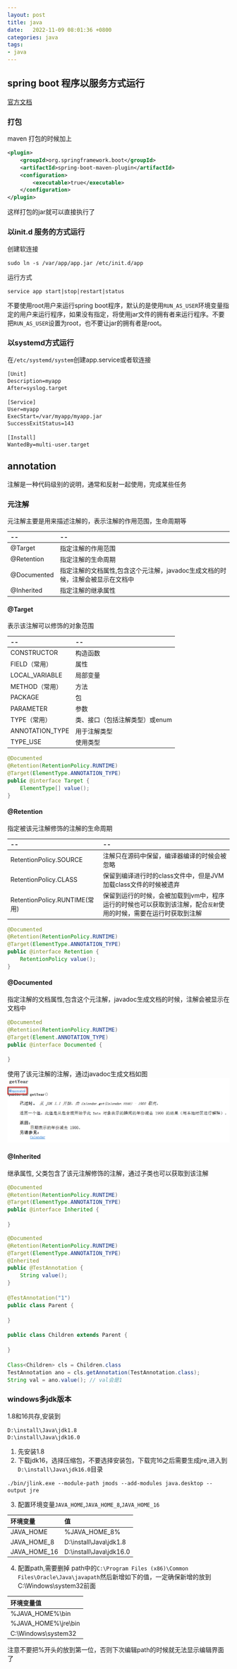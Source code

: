 ```yaml
---
layout: post
title: java
date:   2022-11-09 08:01:36 +0800
categories: java
tags:
- java
---
```


## spring boot 程序以服务方式运行

[官方文档](https://docs.spring.io/spring-boot/docs/current/reference/html/deployment.html#deployment.installing)

### 打包
maven 打包的时候加上

```xml
<plugin>
    <groupId>org.springframework.boot</groupId>
    <artifactId>spring-boot-maven-plugin</artifactId>
    <configuration>
        <executable>true</executable>
    </configuration>
</plugin>
```

这样打包的jar就可以直接执行了

### 以init.d 服务的方式运行

创建软连接

```shell
sudo ln -s /var/app/app.jar /etc/init.d/app
```
运行方式

```shell
service app start|stop|restart|status
```

不要使用root用户来运行spring boot程序，默认的是使用`RUN_AS_USER`环境变量指定的用户来运行程序，如果没有指定，将使用jar文件的拥有者来运行程序。不要把`RUN_AS_USER`设置为root，也不要让jar的拥有者是root。

### 以systemd方式运行

在`/etc/systemd/system`创建app.service或者软连接

```shell
[Unit]
Description=myapp
After=syslog.target

[Service]
User=myapp
ExecStart=/var/myapp/myapp.jar
SuccessExitStatus=143

[Install]
WantedBy=multi-user.target
```

## annotation

注解是一种代码级别的说明，通常和反射一起使用，完成某些任务

### 元注解

元注解主要是用来描述注解的，表示注解的作用范围，生命周期等

|--|--|
|:-|:-|
|@Target|指定注解的作用范围|
|@Retention|指定注解的生命周期|
|@Documented|指定注解的文档属性,包含这个元注解，javadoc生成文档的时候，注解会被显示在文档中|
|@Inherited| 指定注解的继承属性|

#### @Target

表示该注解可以修饰的对象范围

|--|--|
|:--|:--|
|CONSTRUCTOR| 构造函数|
|FIELD（常用）|属性|
|LOCAL_VARIABLE|局部变量|
|METHOD（常用）|方法|
|PACKAGE|包|
|PARAMETER|参数|
|TYPE（常用）|类、接口（包括注解类型）或enum|
|ANNOTATION_TYPE|用于注解类型|
|TYPE_USE|使用类型|


```java
@Documented
@Retention(RetentionPolicy.RUNTIME)
@Target(ElementType.ANNOTATION_TYPE)
public @interface Target {
    ElementType[] value();
}
```

#### @Retention

指定被该元注解修饰的注解的生命周期

|--|--|
|:--|:--|
|RetentionPolicy.SOURCE| 注解只在源码中保留，编译器编译的时候会被忽略|
|RetentionPolicy.CLASS|保留到编译进行时的class文件中，但是JVM加载class文件的时候被遗弃|
|RetentionPolicy.RUNTIME(常用)|保留到运行的时候，会被加载到jvm中，程序运行的时候也可以获取到该注解，配合`反射`使用的时候，需要在运行时获取到注解|

```java
@Documented
@Retention(RetentionPolicy.RUNTIME)
@Target(ElementType.ANNOTATION_TYPE)
public @interface Retention {
    RetentionPolicy value();
}
```

#### @Documented

指定注解的文档属性,包含这个元注解，javadoc生成文档的时候，注解会被显示在文档中

```java
@Documented
@Retention(RetentionPolicy.RUNTIME)
@Target(Element.ANNOTATION_TYPE)
public @interface Documented {

}
```

使用了该元注解的注解，通过javadoc生成文档如图
![img](/assets/2023/annotation_documented_demo.png)

#### @Inherited

继承属性, 父类包含了该元注解修饰的注解，通过子类也可以获取到该注解

```java
@Documented
@Retention(RetentionPolicy.RUNTIME)
@Target(ElementType.ANNOTATION_TYPE)
public @interface Inherited {

}
```

```java
@Documented
@Retention(RetentionPolicy.RUNTIME)
@Target(ElementType.ANNOTATION_TYPE)
@Inherited
public @TestAnnotation {
    String value();
}

@TestAnnotation("1")
public class Parent {

}

public class Children extends Parent {

}

Class<Children> cls = Children.class
TestAnnotation ano = cls.getAnnotation(TestAnnotation.class);
String val = ano.value(); // val会是1
```


### windows多jdk版本

1.8和16共存,安装到

```shell
D:\install\Java\jdk1.8
D:\install\Java\jdk16.0
```


1. 先安装1.8
2. 下载jdk16，选择压缩包，不要选择安装包，下载完16之后需要生成jre,进入到`D:\install\Java\jdk16.0`目录

``` shell
./bin/jlink.exe --module-path jmods --add-modules java.desktop --output jre
```

3. 配置环境变量`JAVA_HOME`,`JAVA_HOME_8`,`JAVA_HOME_16`

|环境变量|值|
|:---|:--|
|JAVA_HOME|%JAVA_HOME_8%|
|JAVA_HOME_8|D:\install\Java\jdk1.8|
|JAVA_HOME_16|D:\install\Java\jdk16.0|

4. 配置path,需要删掉 path中的`C:\Program Files (x86)\Common Files\Oracle\Java\javapath`然后新增如下的值，一定确保新增的放到C:\Windows\system32前面

|环境变量值|
|:--|
|%JAVA_HOME%\bin|
|%JAVA_HOME%\jre\bin|
|C:\Windows\system32|

注意不要把%开头的放到第一位，否则下次编辑path的时候就无法显示编辑界面了


